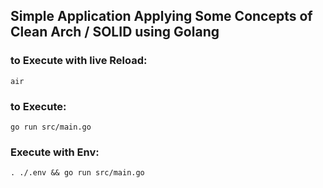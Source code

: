 ## Simple Application Applying Some Concepts of Clean Arch / SOLID using Golang

### to Execute with live Reload:
  `air`

### to Execute:
  `go run src/main.go`

### Execute with Env:
  `. ./.env && go run src/main.go`

